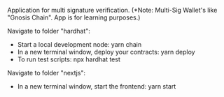 Application for multi signature verification. 
(*Note: Multi-Sig Wallet's like "Gnosis Chain".  App is for learning purposes.)

Navigate to folder "hardhat":
- Start a local development node: yarn chain    
- In a new terminal window, deploy your contracts: yarn deploy
- To run test scripts: npx hardhat test
   
Navigate to folder "nextjs":
- In a new terminal window, start the frontend: yarn start